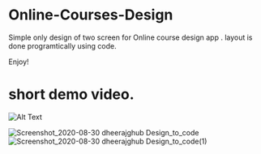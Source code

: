 # Online-Courses-Design

Simple only design of two screen for Online course design app . 
layout is done programtically using code.

Enjoy!


# short demo video.





![Alt Text](https://j.gifs.com/WLJYxX.gif)


![Screenshot_2020-08-30 dheerajghub Design_to_code](https://user-images.githubusercontent.com/34996617/91653395-03e8cc80-ea90-11ea-813c-412419ef608f.png)
![Screenshot_2020-08-30 dheerajghub Design_to_code(1)](https://user-images.githubusercontent.com/34996617/91653396-05b29000-ea90-11ea-97b8-53931586ff83.png)
